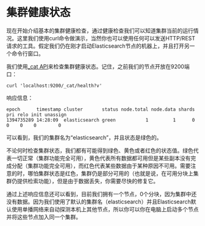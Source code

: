 # 集群健康状态

现在开始介绍基本的集群健康检查，通过健康检查我们可以知道集群当前的运行情况。这里我们使用curl命令做演示，当然你也可以使用任何可以发送HTTP\/REST请求的工具。假定我们仍在刚才启动Elasticsearch节点的机器上，并且打开另一个命令行窗口。

我们使用[\_cat API](/cat-apis/README.md)来检查集群健康状态。记住，之前我们的节点开放在9200端口：

```
curl 'localhost:9200/_cat/health?v'
```

响应信息：

```
epoch      timestamp cluster       status node.total node.data shards pri relo init unassign
1394735289 14:28:09  elasticsearch green           1         1      0   0    0    0        0
```

可以看到，我们的集群名为“elasticsearch”，并且状态是绿色的。

不论何时检查集群状态，我们都有可能得到绿色、黄色或者红色的状态值。绿色代表一切正常（集群功能完全可用），黄色代表所有数据都可用但是某些副本没有完成分配（集群功能完全可用），而红色代表某些数据由于某种原因不可用。需要注意的时，哪怕集群状态是红色，集群仍是部分可用的（也就是说，在可用分块上集群仍提供检索功能），但是由于数据丢失，你需要尽快的修复它。

通过上述响应信息还可以看到，目前我们拥有一个节点，0个分块，因为集群中还没有数据。因为我们使用了默认的集群名（elasticsearch）并且Elasticsearch默认使用单播网络来自动探测本机上其他节点，所以你可以你在电脑上启动多个节点并将这些节点加入同一个集群。

